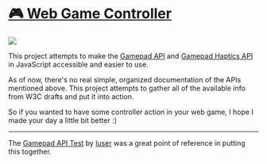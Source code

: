 # [🎮 Web Game Controller](https://gamepad.berryscript.com)

<img src="https://media.giphy.com/media/83rvN2ZA49onckh6ps/giphy.gif?cid=790b76116ac410f4189ba64a9c0aa9a52d979627e21f04e2&rid=giphy.gif&ct=g">

This project attempts to make the [Gamepad API](http://www.w3.org/TR/gamepad/) and [Gamepad Haptics API](https://docs.google.com/document/d/1jPKzVRNzzU4dUsvLpSXm1VXPQZ8FP-0lKMT-R_p-s6g) in JavaScript accessible and easier to use.

As of now, there's no real simple, organized documentation of the APIs mentioned above. This project attempts to gather all of the available info from W3C drafts and put it into action.

So if you wanted to have some controller action in your web game, I hope I made your day a little bit better :)

---

The [Gamepad API Test](https://luser.github.io/gamepadtest/) by [luser](https://github.com/luser) was a great point of reference in putting this together.
